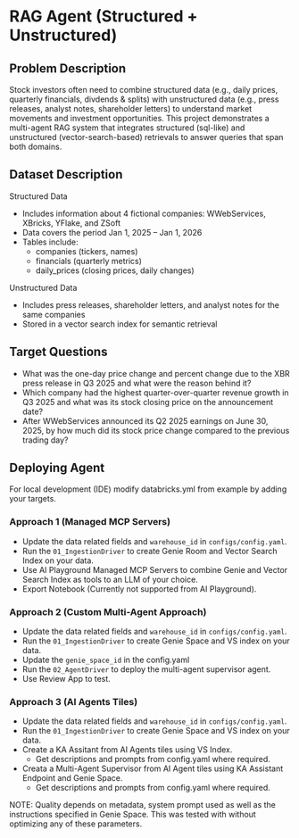 # RAG Agent (Structured + Unstructured)

## Problem Description
Stock investors often need to combine structured data (e.g., daily prices, quarterly financials, divdends & splits) with unstructured data (e.g., press releases, analyst notes, shareholder letters) to understand market movements and investment opportunities. This project demonstrates a multi-agent RAG system that integrates structured (sql-like) and unstructured (vector-search-based) retrievals to answer queries that span both domains.

## Dataset Description
Structured Data
- Includes information about 4 fictional companies: WWebServices, XBricks, YFlake, and ZSoft
- Data covers the period Jan 1, 2025 – Jan 1, 2026
- Tables include:
    - companies (tickers, names)
    - financials (quarterly metrics)
    - daily_prices (closing prices, daily changes)

Unstructured Data
- Includes press releases, shareholder letters, and analyst notes for the same companies
- Stored in a vector search index for semantic retrieval

## Target Questions
- What was the one-day price change and percent change due to the XBR press release in Q3 2025 and what were the reason behind it?
- Which company had the highest quarter-over-quarter revenue growth in Q3 2025 and what was its stock closing price on the announcement date?
- After WWebServices announced its Q2 2025 earnings on June 30, 2025, by how much did its stock price change compared to the previous trading day?

## Deploying Agent

For local development (IDE) modify databricks.yml from example by adding your targets.

### Approach 1 (Managed MCP Servers)
- Update the data related fields and `warehouse_id` in `configs/config.yaml`.
- Run the `01_IngestionDriver` to create Genie Room and Vector Search Index on your data.
- Use AI Playground Managed MCP Servers to combine Genie and Vector Search Index as tools to an LLM of your choice.
- Export Notebook (Currently not supported from AI Playground).


### Approach 2 (Custom Multi-Agent Approach)
- Update the data related fields and `warehouse_id` in `configs/config.yaml`.
- Run the `01_IngestionDriver` to create Genie Space and VS index on your data.
- Update the `genie_space_id` in the config.yaml
- Run the `02_AgentDriver` to deploy the multi-agent supervisor agent.
- Use Review App to test.


### Approach 3 (AI Agents Tiles)
- Update the data related fields and `warehouse_id` in `configs/config.yaml`.
- Run the `01_IngestionDriver` to create Genie Space and VS index on your data.
- Create a KA Assitant from AI Agents tiles using VS Index.
    - Get descriptions and prompts from config.yaml where required.
- Creata a Multi-Agent Supervisor from AI Agent tiles using KA Assistant Endpoint and Genie Space.
    - Get descriptions and prompts from config.yaml where required.


NOTE: Quality depends on metadata, system prompt used as well as the instructions specified in Genie Space. This was tested with without optimizing any of these parameters.

